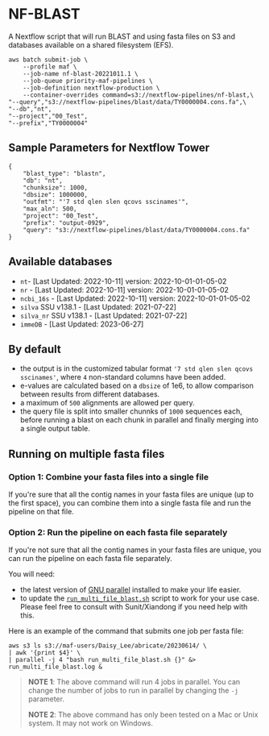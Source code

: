 # NF-BLAST

A Nextflow script that will run BLAST and using fasta files on S3 and databases available on a shared filesystem (EFS).

```{bash}
aws batch submit-job \
    --profile maf \
    --job-name nf-blast-20221011.1 \
    --job-queue priority-maf-pipelines \
    --job-definition nextflow-production \
    --container-overrides command=s3://nextflow-pipelines/nf-blast,\
"--query","s3://nextflow-pipelines/blast/data/TY0000004.cons.fa",\
"--db","nt",
"--project","00_Test",
"--prefix","TY0000004"
```

## Sample Parameters for Nextflow Tower

```{json}
{
    "blast_type": "blastn",
    "db": "nt",
    "chunksize": 1000,
    "dbsize": 1000000,
    "outfmt": "'7 std qlen slen qcovs sscinames'",
    "max_aln": 500,
    "project": "00_Test",
    "prefix": "output-0929",
    "query": "s3://nextflow-pipelines/blast/data/TY0000004.cons.fa"
}
```

## Available databases

- `nt`- [Last Updated: 2022-10-11] version: 2022-10-01-01-05-02
- `nr` - [Last Updated: 2022-10-11] version: 2022-10-01-01-05-02
- `ncbi_16s` - [Last Updated: 2022-10-11] version: 2022-10-01-01-05-02
- `silva` SSU v138.1  - [Last Updated: 2021-07-22]
- `silva_nr` SSU v138.1  - [Last Updated: 2021-07-22]
- `immeDB` - [Last Updated: 2023-06-27]

## By default

- the output is in the customized tabular format `'7 std qlen slen qcovs sscinames'`, where `4` non-standard columns have been added.
- e-values are calculated based on a `dbsize` of 1e6, to allow comparison between results from different databases.
- a maximum of `500` alignments are allowed per query.
- the query file is split into smaller chunnks of `1000` sequences each, before running a blast on each chunk in parallel and finally merging into a single output table.

## Running on multiple fasta files

### Option 1: Combine your fasta files into a single file

If you're sure that all the contig names in your fasta files are unique (up to the first space), you can combine them into a single fasta file and run the pipeline on that file.

### Option 2: Run the pipeline on each fasta file separately

If you're not sure that all the contig names in your fasta files are unique, you can run the pipeline on each fasta file separately.

You will need:

- the latest version of [GNU parallel](https://ftpmirror.gnu.org/parallel/parallel-latest.tar.bz2) installed to make your life easier.
- to update the [`run_multi_file_blast.sh`](scripts/run_multi_file_blast.sh) script to work for your use case. Please feel free to consult with Sunit/Xiandong if you need help with this.

Here is an example of the command that submits one job per fasta file:

```{bash}
aws s3 ls s3://maf-users/Daisy_Lee/abricate/20230614/ \
| awk '{print $4}' \
| parallel -j 4 "bash run_multi_file_blast.sh {}" &> run_multi_file_blast.log &
```

>**NOTE 1**: The above command will run 4 jobs in parallel. You can change the number of jobs to run in parallel by changing the `-j` parameter.
>
>**NOTE 2**: The above command has only been tested on a Mac or Unix system. It may not work on Windows.
